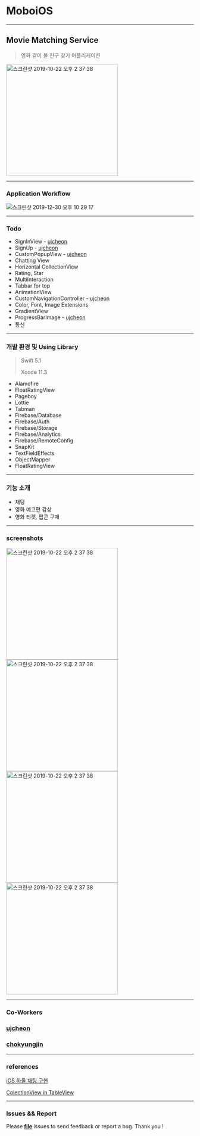 # MoboiOS

---

## Movie Matching Service

> 영화 같이 볼 친구 찾기 어플리케이션

<img width="300" alt="스크린샷 2019-10-22 오후 2 37 38" src="https://user-images.githubusercontent.com/46750574/71548829-55b7ef00-29f7-11ea-9048-343674ae2774.png">

---

### Application Workflow 

![스크린샷 2019-12-30 오후 10 29 17](https://user-images.githubusercontent.com/46750574/71584006-1652e500-2b54-11ea-83b5-04192570b6c0.png)

---


### Todo 

* SignInView - [ujcheon](https://github.com/ujcheon)
* SignUp - [ujcheon](https://github.com/ujcheon)
* CustomPopupView - [ujcheon](https://github.com/ujcheon)
* Chatting View
* Horizontal CollectionView
* Rating, Star
* MultiInteraction
* Tabbar for top
* AnimationView
* CustomNavigationController - [ujcheon](https://github.com/ujcheon)
* Color, Font, Image Extensions
* GradientView
* ProgressBarImage - [ujcheon](https://github.com/ujcheon)
* 통신

---

### 개발 환경 및 Using Library

> Swift 5.1
>
> Xcode 11.3



* Alamofire
* FloatRatingView
* Pageboy
* Lottie
* Tabman
* Firebase/Database
* Firebase/Auth
* Firebase/Storage
* Firebase/Analytics
* Firebase/RemoteConfig
* SnapKit
* TextFieldEffects
* ObjectMapper
* FloatRatingView

---

### 기능 소개

* 채팅
* 영화 예고편 감상
* 영화 티켓, 팝콘 구매

---

### screenshots

<img width="300" alt="스크린샷 2019-10-22 오후 2 37 38" src="https://user-images.githubusercontent.com/46750574/71572198-564ca480-2b21-11ea-898c-9e28844c6de3.png"><img width="300" alt="스크린샷 2019-10-22 오후 2 37 38" src="https://user-images.githubusercontent.com/46750574/71572199-564ca480-2b21-11ea-9512-cad017cd53a2.png">
<img width="300" alt="스크린샷 2019-10-22 오후 2 37 38" src="https://user-images.githubusercontent.com/46750574/71572201-56e53b00-2b21-11ea-9d95-a0a075be8926.png"><img width="300" alt="스크린샷 2019-10-22 오후 2 37 38" src="https://user-images.githubusercontent.com/46750574/71572200-56e53b00-2b21-11ea-9eaf-c4beb9077152.png">

---

### Co-Workers

### [ujcheon](https://github.com/ujcheon)

### [chokyungjin](https://github.com/chokyungjin)

---

### references

[iOS 하울 채팅 구현](https://www.youtube.com/channel/UCScI4bsr-RaGdYSC2QAHWug)

[ColectionView in TableView](https://www.youtube.com/watch?v=6ZxA2pmV3VM)



---

### Issues && Report 

Please [**file**](https://github.com/TeamMoBo/MoboiOS/issues/new) issues to send feedback or report a bug. Thank you !

 